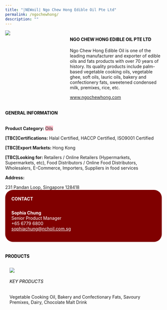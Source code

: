 ```yaml
---
title: "|NEWoil| Ngo Chew Hong Edible Oil Pte Ltd"
permalink: /ngochewhong/
description: ""
---
```

<head>
	<div class="flex-paragraph">
		<!--hi there! this is a comment and will provide you with instructional guides-->
		<!--insert booth number here!-->
		<p style="text-transform: uppercase"></p></div>
			<div class="flex-container" style="display: flex; flex-wrap: wrap;">
				<!--insert DOWNLOAD link of company logo between the " marks!-->
			<div class="card sgds" style="flex: 1 1 40%; display: block;"><img src="https://drive.google.com/uc?export=download&id=1hbidrFr4Z2oh5xVv6KWGyoteKd7PHd2J"></div>
	<div class="card-sgds" style="flex: 1 1 58%; display: block; margin-left: 3px">
		<h4 style="text-transform: uppercase; color: black;"><!--insert the exhibitor's name between the <b> tags here--><b>Ngo Chew Hong Edible Oil Pte Ltd</b></h4><!--insert the exhibitor's description between the <p> tags here-->
		<p>Ngo Chew Hong Edible Oil is one of the leading manufacturer and
exporter of edible oils and fats products with over 70 years of
history. Its quality products include palm-based vegetable cooking
oils, vegetable ghee, soft oils, lauric oils, bakery and confectionery
fats, sweetened condensed milk, premixes, rice, etc.</p>
		<!--insert the exhibitor's website link, making sure there is "https:// www." present please. make sure the entire https link goes in between the " marks-->
		<p><a href="www.ngochewhong.com" target="_blank"><!--insert the www website link here (no need for https)-->www.ngochewhong.com</a></p>
	</div>
</div>
</head>

<body>
	<h4 style="text-transform: uppercase; color: black;"><b>General Information</b></h4>
		<div class="flex-container" style="display: flex; flex-wrap: wrap;">
			<div class="card sgds" style="flex: 1 1 65%; display: block; align-self: stretch">
			<div class="flex-paragraph">
			<p><b>Product Category: </b><span style=" background-color: pink; border-radius: 10 px;"><!--insert the exhibitor's pdt cat between the <p> tags here-->Oils</span></p> 
				<p><b>[TBC]Certifications: </b><!--insert all the exhibitor's certifications between the </b> and </p> here-->Halal Certified, HACCP Certified, ISO9001 Certified</p>
			<p><b>[TBC]Export Markets: </b><!--insert all the exhibitor's export markets between the </b> and </p> here-->Hong Kong</p>
			<p style="margin-bottom: 10px;"><b>[TBC]Looking for: </b><!--insert all the exhibitor's potential business partners between the </b> and </p> here-->Retailers / Online Retailers (Hypermarkets, Supermarkets, etc), Food Distributors / Online Food Distributors, Wholesalers, E-Commerce, Importers, Suppliers in food services</p><p><b>Address: </b><!--insert all the exhibitor's address the </b> and </p> here--></p> 231 Pandan Loop, Singapore 128418
			</div>
		</div>
		<div class="card sgds" style="flex: 1 1 35%; padding: 10px; display: block; background-color: maroon; border-radius: 25px; align-self: center;">
		<h4 style="color: white; margin-top: 10px; margin-left: 10px;">CONTACT</h4>
		<div class="flex-paragraph">
			<!--replace with exhibitor's: -->
			<p style="padding: 10px; color: white;"><b><!-- POC name-->Sophia Chung</b><br><!-- designation-->Senior Product Manager<br><!--contact number-->+65 6779 6800<br><!-- for linking purposes, insert their email after "mailto:"...--><a href="mailto:sophiachung@nchoil.com.sg" style="color: white;"><!--...and also include the display email before </a> here-->sophiachung@nchoil.com.sg</a></p>
		</div>
			</div>
		</div>
	<br>
		<h4 style="text-transform: uppercase; color: black;"><b>products</b></h4>
<div style="display: flex; flex-wrap: wrap;">
  <div class="card sgds" style="flex: 1 1 47%; margin: 10px; display: block;"><!--insert the exhibitor's DOWNLOAD image for product between the " marks here-->
	<div class="flex-image" style="display: block;"><img src="https://doc-0o-3s-docs.googleusercontent.com/docs/securesc/69isnljd6u5lkd2esi0uo09d7a1dfqf2/ccsb1k77poc2qc5p6ihjgo4hr4aeve1b/1676208225000/12105796777324072886/12105796777324072886/1HzltkqoX7KTVDWuG1MtWWqVRQ5FmACsI?e=download&ax=AB85Z1BnOqKGxfK3P4mQlowjps0YSVzsGIjIDraPjK1NTnD1AF8d9itntBVrhPTIjx0A-f-io1NSa5_D4Y4Oo1BAeRZXb566w9yXrUkAVSe00dC1NkhgT4kx-mXGWyylTYEwfhLv67H7812TQHerI0rTZjDuZ1_BSP3GQrGpTAISn_dmIWln9OFARHr5ulqPdR6mxSJGwktQ7T_f_XIf4Tz34DYseB9iCRWuyqrEUwL9l0Hj8jc-BmkUxYtk41r_EuVVUTbOfd9krIkxik9xnv--w6XuBOYFEFPSPXyn6mosI_MR9o-50v9pAOlmcAwUt0XMXCUv9xQuFolrifi-4ia7mGJDcQO7axaeXMU7w0U4rPQw59y2LptYoLy75ME9X19HEbGXxDyNmlJyxZFk_OihBeHtkTobBqSkgMm3tWgxTQgfmTap27Z37Nl2MDdI27IU2od4WkR4Wjf7pJJW0log005yvF_hua0qoRU8iuflEBkFuGyaEtghRTNMJoxq81kmFIi04ZUPqaHIAh05yXSiVR1wRvB8ECz8WH4GCQBs-0TWhY69zeauSC4pJrDis1OdKZ1Ca_pu7hphnVFMO7MyhaAeEhdJGBwKPwSRsDOqTmQvd0ddxf3YFx0sNdewPZR8UC0LhbKLmUn6SE7ud8d-OB5p6I2yRVO6h7uUMTM3AJ52rGQTISrANqHp134ucWKuRCEknjfeRfD8-yLVr17W3MPK6nkZgg-O-e7rbGHfxf3rmDC_sObIoZAy2Wqr1fXPK0yLj4PpGhAihEuxR6OZC8zkQTmBjicsEEzGq8cHiutfoazbwGvIba354g_m-2oOrpD1a87ySiOkY0jLIysttHED-40bgK9d--oWodoE5CPiEGlu8cI3QYBxLS6uJCEloPKdIkuHe8hE6KF4mnPIKhKPdBENDdTeBW0&uuid=812e518d-5876-4ebc-9716-278549672d20&authuser=0"></div>
	<div class="flex-paragraph">
		<h6 style="text-transform: uppercase; color: black;"><!--insert product name before </h6> and product description after <p>-->Key Products</h6>
Vegetable Cooking Oil, Bakery and Confectionary Fats, Savoury
Premixes, Dairy, Chocolate Malt Drink


</p></div>